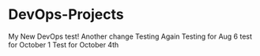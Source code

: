 # DevOps-Projects
My New DevOps test!
Another change
Testing Again
Testing for Aug 6
test for October 1
Test for October 4th
 

